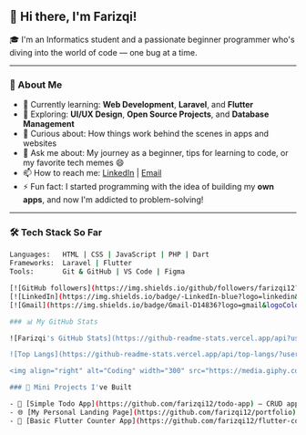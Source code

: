 ## 👋 Hi there, I'm Farizqi!

🎓 I'm an Informatics student and a passionate beginner programmer who's diving into the world of code — one bug at a time.

---

### 🚀 About Me

- 🌱 Currently learning: **Web Development**, **Laravel**, and **Flutter**
- 🔭 Exploring: **UI/UX Design**, **Open Source Projects**, and **Database Management**
- 🧠 Curious about: How things work behind the scenes in apps and websites
- 💬 Ask me about: My journey as a beginner, tips for learning to code, or my favorite tech memes 😄
- 📫 How to reach me: [LinkedIn](https://linkedin.com/in/farizqi-saifullah) | [Email](mailto:muhamadfarizqi39@gmail.com)
- ⚡ Fun fact: I started programming with the idea of building my **own apps**, and now I'm addicted to problem-solving!

---

### 🛠️ Tech Stack So Far

```bash
Languages:   HTML | CSS | JavaScript | PHP | Dart  
Frameworks:  Laravel | Flutter  
Tools:       Git & GitHub | VS Code | Figma

[![GitHub followers](https://img.shields.io/github/followers/farizqi12?style=social)](https://github.com/farizqi12)
[![LinkedIn](https://img.shields.io/badge/-LinkedIn-blue?logo=linkedin&style=flat)](https://linkedin.com/in/farizqi12)
[![Gmail](https://img.shields.io/badge/Gmail-D14836?logo=gmail&logoColor=white)](mailto:farizqi12@example.com)

### 📊 My GitHub Stats

![Farizqi's GitHub Stats](https://github-readme-stats.vercel.app/api?username=farizqi12&show_icons=true&theme=tokyonight)

![Top Langs](https://github-readme-stats.vercel.app/api/top-langs/?username=farizqi12&layout=compact&theme=tokyonight)

<img align="right" alt="Coding" width="300" src="https://media.giphy.com/media/qgQUggAC3Pfv687qPC/giphy.gif">

### 🧪 Mini Projects I've Built

- 📝 [Simple Todo App](https://github.com/farizqi12/todo-app) – CRUD app with local storage.
- 🌐 [My Personal Landing Page](https://github.com/farizqi12/portfolio) – Built with HTML, CSS, and a bit of JavaScript.
- 📱 [Basic Flutter Counter App](https://github.com/farizqi12/flutter-counter) – My first mobile app with Flutter!

